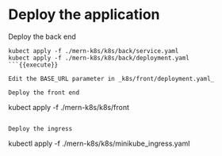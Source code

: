# Deploy the application

Deploy the back end 
```
kubect apply -f ./mern-k8s/k8s/back/service.yaml
kubect apply -f ./mern-k8s/k8s/back/deployment.yaml
```{{execute}}

Edit the BASE_URL parameter in _k8s/front/deployment.yaml_

Deploy the front end 
```
kubect apply -f ./mern-k8s/k8s/front
```{{execute}}

Deploy the ingress
```
kubectl apply -f ./mern-k8s/k8s/minikube_ingress.yaml
```{{execute}}